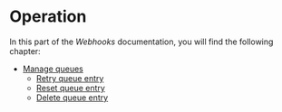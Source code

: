 # Operation

In this part of the *Webhooks* documentation, you will find the following chapter:

- [Manage queues](./01_ManageQueues.md)
    - [Retry queue entry](./01_ManageQueues.md#retry-queue-entry)
    - [Reset queue entry](./01_ManageQueues.md#reset-queue-entry)
    - [Delete queue entry](./01_ManageQueues.md#delete-queue-entry)